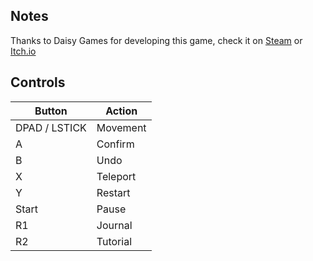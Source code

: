 ## Notes

Thanks to Daisy Games for developing this game, check it on [Steam](https://store.steampowered.com/app/1706170/Dark_Crypt/) or [Itch.io](https://daisy-games.itch.io/dark-crypt)

## Controls

| Button | Action |
|--|--| 
|DPAD / LSTICK|Movement|
|A|Confirm|
|B|Undo|
|X|Teleport|
|Y|Restart|
|Start|Pause|
|R1|Journal|
|R2|Tutorial|


